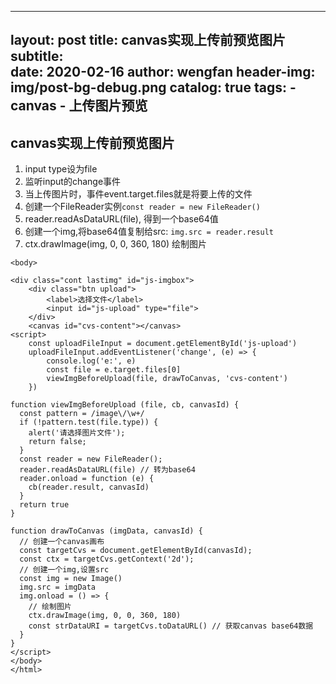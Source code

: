 
---
layout:     post
title:      canvas实现上传前预览图片
subtitle:   
date:       2020-02-16
author:     wengfan
header-img: img/post-bg-debug.png
catalog: true
tags:
    - canvas
    - 上传图片预览
---
## canvas实现上传前预览图片
1. input type设为file
2. 监听input的change事件
3. 当上传图片时，事件event.target.files就是将要上传的文件
4. 创建一个FileReader实例```const reader = new FileReader()```
5. reader.readAsDataURL(file), 得到一个base64值
6. 创建一个img,将base64值复制给src: ```img.src = reader.result```
7. ctx.drawImage(img, 0, 0, 360, 180) 绘制图片
```
<body>
    
<div class="cont lastimg" id="js-imgbox">
    <div class="btn upload"> 
        <label>选择文件</label>
        <input id="js-upload" type="file"> 
    </div>
    <canvas id="cvs-content"></canvas>
<script>
    const uploadFileInput = document.getElementById('js-upload')
    uploadFileInput.addEventListener('change', (e) => {
        console.log('e:', e)
        const file = e.target.files[0]
        viewImgBeforeUpload(file, drawToCanvas, 'cvs-content')
    })

function viewImgBeforeUpload (file, cb, canvasId) {
  const pattern = /image\/\w+/
  if (!pattern.test(file.type)) {
    alert('请选择图片文件');
    return false;
  }
  const reader = new FileReader();
  reader.readAsDataURL(file) // 转为base64
  reader.onload = function (e) {
    cb(reader.result, canvasId)
  }
  return true
}

function drawToCanvas (imgData, canvasId) {
  // 创建一个canvas画布
  const targetCvs = document.getElementById(canvasId);
  const ctx = targetCvs.getContext('2d');
  // 创建一个img,设置src
  const img = new Image()
  img.src = imgData
  img.onload = () => {
    // 绘制图片
    ctx.drawImage(img, 0, 0, 360, 180)
    const strDataURI = targetCvs.toDataURL() // 获取canvas base64数据
  }
}
</script>
</body>
</html>
```